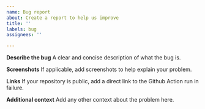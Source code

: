 ```yaml
---
name: Bug report
about: Create a report to help us improve
title: ''
labels: bug
assignees: ''

---
```


**Describe the bug**
A clear and concise description of what the bug is.

**Screenshots**
If applicable, add screenshots to help explain your problem.

**Links**
If your repository is public, add a direct link to the Github Action run in failure.

**Additional context**
Add any other context about the problem here.
